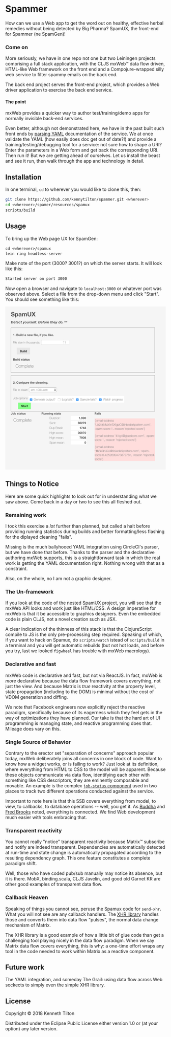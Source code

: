 # Spammer

How can we use a Web app to get the word out on healthy, effective herbal remedies without being detected by Big Pharma? SpamUX, the front-end for Spammer (ne SpamGen)!

### Come on
More seriously, we have in one repo not one but two Leiningen projects comprising a full stack application, with the CLJS mxWeb&trade; data flow driven, HTML-like Web framework on the front end and a Compojure-wrapped silly web service to filter spammy emails on the back end.

The back end project serves the front-end project, which provides a Web driver application to exercise the back end service.
#### The point
mxWeb provides a quicker way to author test/training/demo apps for normally invisible back-end services. 

Even better, although not demonstrated here, we have in the past built such front ends by [parsing YAML](https://github.com/lancepantz/clj-yaml) documentation of the service. We at once validate the YAML (how easily does doc get out of date?!) and provide a training/testing/debugging tool for a service: not sure how to shape a URI? Enter the parameters in a Web form and get back the corresponding URI. Then run it! But we are getting ahead of ourselves. Let us install the beast and see it run, then walk through the app and technology in detail.

## Installation

In one terminal, `cd` to wherever you would like to clone this, then:
````bash
git clone https://github.com/kennytilton/spammer.git <wherever>
cd <wherever>/spamer/resources/spamux
scripts/build
````
## Usage
To bring up the Web page UX for SpamGen:
````
cd <wherever>/spamux
lein ring headless-server
````
Make note of the port (3000? 3001?) on which the server starts. It will look like this:
````bash
Started server on port 3000
````
Now open a browser and navigate to `localhost:3000` or whatever port was observed above. Select a file from the drop-down menu and click "Start". You should see something like this:

![Spamgen UX screenshot](https://github.com/kennytilton/spammer/blob/master/resources/images/spammer-ux.jpg)

## Things to Notice
Here are some quick highlights to look out for in understanding what we saw above. Come back in a day or two to see this all fleshed out.
### Remaining work
I took this exercise a *lot* further than planned, but called a halt before providing running statistics during builds and better formatting/less flashing for the diplayed cleaning "fails".

Missing is the much ballyhooed YAML integration using CircleCI's parser, but we have done that before. Thanks to the parser and the declarative authoring mxWeb supports, this is a straightforward task in which the real work is getting the YAML documentation right. Nothing wrong with that as a constraint.

Also, on the whole, no I am not a graphic designer.
### The Un-framework
If you look at the code of the nested SpamUX project, you will see that the mxWeb API looks and work just like HTML/CSS. A design imperative for mxWeb is that it be accessible to graphics designers. Even the embedded code is plain CLJS, not a novel creation such as JSX. 

A clear indication of the thinness of this stack is that the ClojureScript compile to JS is the only pre-processing step required. Speaking of which, if you want to hack on Spamux, do `scripts/watch` istead of `scripts/build` in a terminal and you will get automatic rebuilds (but not hot loads, and before you try, last we looked `figwheel` has trouble with mxWeb macrology).
### Declarative and fast
mxWeb code is declarative and fast, but not via ReactJS. In fact, mxWeb is *more* declarative because the data flow framework covers everything, not just the view. And because Matrix is *true* reactivity at the property level, state propagation (including to the DOM) is minimal without the cost of VDOM generation and diffing.

We note that Facebook engineers now explicitly reject the reactive paradigm, specifically because of its eagerness which they feel gets in the way of optimizations they have planned. Our take is that the hard art of UI programming is managing state, and reactive programming does that. Mileage does vary on this.
### Single Source of Behavior
Contrary to the erector set "separation of concerns" approach popular today, mxWeb deliberately joins all concerns in one block of code. Want to know how a widget works, or is failing to work? Just look at its definition, where everything from HTML to CSS to the model will be apparent. Because these objects communicate via data flow, identifying each other with something like CSS descriptors, they are eminently composable and movable. An example is the complex [`job-status` component](https://github.com/kennytilton/spammer/blob/master/resources/spamux/src/spamux/component.cljs) used in two places to track two different operations conducted against the service.

Important to note here is that this SSB covers everything from model, to view, to callbacks, to database operations -- well, you get it. As [Buddha](https://en.wikipedia.org/wiki/Prat%C4%ABtyasamutp%C4%81da) and [Fred Brooks](http://worrydream.com/refs/Brooks-NoSilverBullet.pdf) noted, everything is connected. We find Web development much easier with tools embracing that.
### Transparent reactivity
You cannot really "notice" transparent reactivity because Matrix&trade; subscribe and notify are indeed transparent. Dependencies are automatically detected at run-time and state change is automatically propagated according to the resulting dependency graph. This one feature constitutes a complete paradigm shift.

Well, those who have coded pub/sub manually may notice its absence, but it is there. MobX, binding.scala, CLJS Javelin, and good old Garnet KR are other good examples of transparent data flow.
### Callback Heaven
Speaking of things you cannot see, peruse the Spamux code for `send-xhr`. What you will not see are any callback handlers. The [XHR library](https://github.com/kennytilton/xhr) handles those and converts them into data flow "pulses", the normal data change mechanism of Matrix.

The XHR library is a good example of how a little bit of glue code than get a challenging tool playing nicely in the data flow paradigm. When we say Matrix data flow covers everything, this is why: a one-time effort wraps any tool in the code needed to work within Matrix as a reactive component.

## Future work
The YAML integration, and someday The Grail: using data flow across Web sockects to simply even the simple XHR library.

## License

Copyright © 2018 Kenneth Tilton

Distributed under the Eclipse Public License either version 1.0 or (at
your option) any later version.
